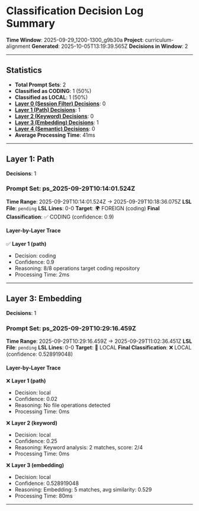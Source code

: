 # Classification Decision Log Summary

**Time Window**: 2025-09-29_1200-1300_g9b30a
**Project**: curriculum-alignment
**Generated**: 2025-10-05T13:19:39.565Z
**Decisions in Window**: 2

---

## Statistics

- **Total Prompt Sets**: 2
- **Classified as CODING**: 1 (50%)
- **Classified as LOCAL**: 1 (50%)
- **[Layer 0 (Session Filter) Decisions](#layer-0-session-filter)**: 0
- **[Layer 1 (Path) Decisions](#layer-1-path)**: 1
- **[Layer 2 (Keyword) Decisions](#layer-2-keyword)**: 0
- **[Layer 3 (Embedding) Decisions](#layer-3-embedding)**: 1
- **[Layer 4 (Semantic) Decisions](#layer-4-semantic)**: 0
- **Average Processing Time**: 41ms

---

## Layer 1: Path

**Decisions**: 1

### Prompt Set: ps_2025-09-29T10:14:01.524Z

**Time Range**: 2025-09-29T10:14:01.524Z → 2025-09-29T10:18:36.075Z
**LSL File**: `pending`
**LSL Lines**: 0-0
**Target**: 🌍 FOREIGN (coding)
**Final Classification**: ✅ CODING (confidence: 0.9)

#### Layer-by-Layer Trace

✅ **Layer 1 (path)**
- Decision: coding
- Confidence: 0.9
- Reasoning: 8/8 operations target coding repository
- Processing Time: 2ms

---

## Layer 3: Embedding

**Decisions**: 1

### Prompt Set: ps_2025-09-29T10:29:16.459Z

**Time Range**: 2025-09-29T10:29:16.459Z → 2025-09-29T11:02:36.451Z
**LSL File**: `pending`
**LSL Lines**: 0-0
**Target**: 📍 LOCAL
**Final Classification**: ❌ LOCAL (confidence: 0.528919048)

#### Layer-by-Layer Trace

❌ **Layer 1 (path)**
- Decision: local
- Confidence: 0.02
- Reasoning: No file operations detected
- Processing Time: 0ms

❌ **Layer 2 (keyword)**
- Decision: local
- Confidence: 0.25
- Reasoning: Keyword analysis: 2 matches, score: 2/4
- Processing Time: 0ms

❌ **Layer 3 (embedding)**
- Decision: local
- Confidence: 0.528919048
- Reasoning: Embedding: 5 matches, avg similarity: 0.529
- Processing Time: 80ms

---

